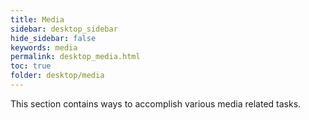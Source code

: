 ```yaml
---
title: Media
sidebar: desktop_sidebar
hide_sidebar: false
keywords: media
permalink: desktop_media.html
toc: true
folder: desktop/media
---
```


This section contains ways to accomplish various media related tasks.
